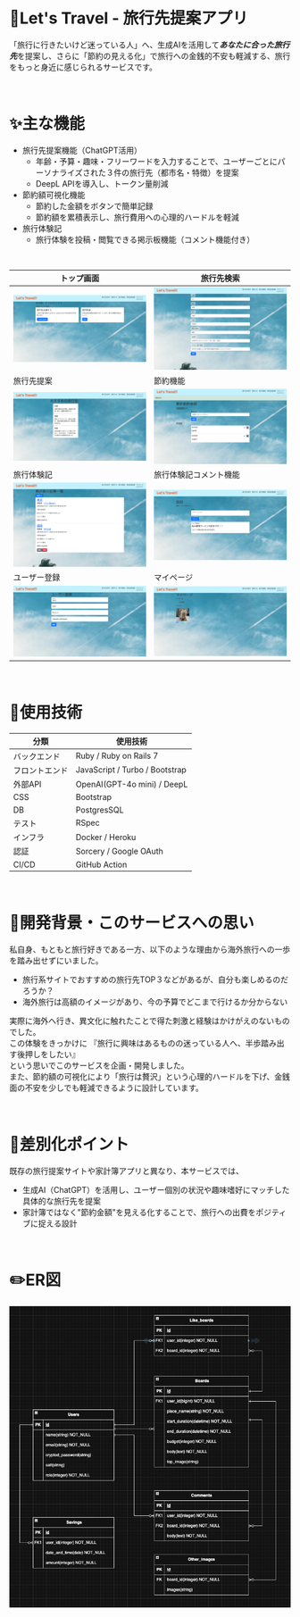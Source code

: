 # 🛫Let's Travel - 旅行先提案アプリ
「旅行に行きたいけど迷っている人」へ、生成AIを活用して***あなたに合った旅行先***を提案し、さらに「節約の見える化」で旅行への金銭的不安も軽減する、旅行をもっと身近に感じられるサービスです。

<br/>

# ✨主な機能
- 旅行先提案機能（ChatGPT活用）
  - 年齢・予算・趣味・フリーワードを入力することで、ユーザーごとにパーソナライズされた３件の旅行先（都市名・特徴）を提案
  - DeepL APIを導入し、トークン量削減
- 節約額可視化機能
  - 節約した金額をボタンで簡単記録
  - 節約額を累積表示し、旅行費用への心理的ハードルを軽減
- 旅行体験記
  - 旅行体験を投稿・閲覧できる掲示板機能（コメント機能付き）

<br/>

| トップ画面 | 旅行先検索 |
| --- | --- |
| ![top](public/README_images/letstravel_home.png) | ![design](public/README_images/letstravel_search.png) |
| 旅行先提案 | 節約機能 |
| ![具材](public/README_images/letstravel_response.png) | ![PFC](public/README_images/letstravel_saving.png) |
| 旅行体験記 | 旅行体験記コメント機能 |
| ![ing](public/README_images/letstravel_boards.png)| ![like](public/README_images/letstravel_board_comments.png) |
| ユーザー登録 | マイページ |
| ![login](public/README_images/letstravel_signup.png) | ![user_new](public/README_images/letstravel_mypage.png) |

<br/>

# 🔧使用技術

| 分類      | 使用技術                                             |
| ------- | ------------------------------------------------ |
| バックエンド  | Ruby / Ruby on Rails 7 | 
| フロントエンド | JavaScript / Turbo / Bootstrap |
| 外部API | OpenAI(GPT-4o mini) / DeepL |
| CSS           | Bootstrap |
| DB            | PostgresSQL |
| テスト        | RSpec |
| インフラ      | Docker / Heroku |
| 認証          | Sorcery / Google OAuth |
| CI/CD        | GitHub Action |

<br/>

# 🎯開発背景・このサービスへの思い
私自身、もともと旅行好きである一方、以下のような理由から海外旅行への一歩を踏み出せずにいました。
  - 旅行系サイトでおすすめの旅行先TOP３などがあるが、自分も楽しめるのだろうか？
  - 海外旅行は高額のイメージがあり、今の予算でどこまで行けるか分からない

実際に海外へ行き、異文化に触れたことで得た刺激と経験はかけがえのないものでした。\
この体験をきっかけに
『旅行に興味はあるものの迷っている人へ、半歩踏み出す後押しをしたい』\
という思いでこのサービスを企画・開発しました。\
また、節約額の可視化により「旅行は贅沢」という心理的ハードルを下げ、金銭面の不安を少しでも軽減できるように設計しています。

<br/>

# 🚀差別化ポイント
既存の旅行提案サイトや家計簿アプリと異なり、本サービスでは、
- 生成AI（ChatGPT）を活用し、ユーザー個別の状況や趣味嗜好にマッチした具体的な旅行先を提案
- 家計簿ではなく"節約金額"を見える化することで、旅行への出費をポジティブに捉える設計

<br/>

# ✏️ER図
![ER図](public/README_images/letstravel_ER.png)